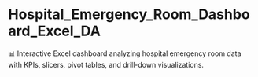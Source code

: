 # Hospital_Emergency_Room_Dashboard_Excel_DA
📊 Interactive Excel dashboard analyzing hospital emergency room data with KPIs, slicers, pivot tables, and drill-down visualizations.

